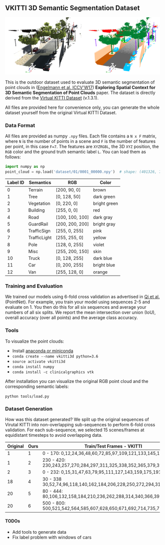 ## VKITTI 3D Semantic Segmentation Dataset

![VKITTI3D](teaser.png)

This is the outdoor dataset used to evaluate 3D semantic segmentation of point clouds in ([Engelmann et al. ICCV'W17](https://www.vision.rwth-aachen.de/page/3dsemseg)) **Exploring Spatial Context for 3D Semantic Segmentation of Point Clouds** paper.
The dataset is directly derived from the [Virtual KITTI Dataset](http://www.europe.naverlabs.com/Research/Computer-Vision/Proxy-Virtual-Worlds) (v.1.3.1).

All files are provided here for convenience only, you can generate the whole dataset yourself from the original Virtual KITTI Dataset.

### Data Format
All files are provided as numpy ```.npy``` files.
Each file contains a ```N x F``` matrix, where ```N``` is the number of points in a scene and ```F``` is the number of features per point, in this case ```F=7```.
The features are ```XYZRGBL```, the 3D ```XYZ``` position, the ```RGB``` color and the ground truth semantic label ```L```. 
You can load them as follows:
```python
import numpy as np
point_cloud = np.load('dataset/01/0001_00000.npy')  # shape: (401326, 7)
```

| Label ID | Semantics | RGB             | Color       |
|----------|-----------|-----------------|-------------|
| 0  | Terrain         | [200, 90, 0]    | brown       |
| 1  | Tree            | [0, 128, 50]    | dark green  |
| 2  | Vegetation      | [0, 220, 0]     | bright green|
| 3  | Building        | [255, 0, 0]     | red         |
| 4  | Road            | [100, 100, 100] | dark gray   |
| 5  | GuardRail       | [200, 200, 200] | bright gray |
| 6  | TrafficSign     | [255, 0, 255]   | pink        |
| 7  | TrafficLight    | [255, 255, 0]   | yellow      |
| 8  | Pole            | [128, 0, 255]   | violet      |
| 9  | Misc            | [255, 200, 150] | skin        |
| 10 | Truck           | [0, 128, 255]   | dark blue   |
| 11 | Car             | [0, 200, 255]   | bright blue |
| 12 | Van             | [255, 128, 0]   | orange      |

### Training and Evaluation
We trained our models using 6-fold cross validation as advertised in [Qi et al.](https://arxiv.org/pdf/1612.00593.pdf) (PointNet). For example, you train your model using sequences 2-5 and evaluate on 1. You then do this for all six sequences and average your numbers of all six splits.
We report the mean intersection over union (IoU), overall accuracy (over all points) and the average class accuracy.

### Tools
To visualize the point clouds:

* Install [anaconda or miniconda](https://conda.io/docs/user-guide/install/index.html)
* ```conda create --name vkitti3d python=3.6```
* ```source activate vkitti3d```
* ```conda install numpy```
* ```conda install -c clinicalgraphics vtk```

After installation you can visualize the original RGB point cloud and the corresponding semantic labels:

```python tools/load.py```

### Dataset Generation
How was this dataset generated?
We split up the original sequences of Virutal KITTI into non-overlapping sub-sequences to perform 6-fold cross validation.
For each sub-sequence, we selected 15 scenes/frames at equidistant timesteps to avoid overlapping data.

| Original | Ours | Train/Test Frames - VKITTI |
|---|---|---|
|  1  | 1 |     0 - 170: 0,12,24,36,48,60,72,85,97,109,121,133,145,157, 170 |
|  1  | 2 | 230 - 420: 230,243,257,270,284,297,311,325,338,352,365,379,392,406,420 |
|  2  | 3 |     0 - 232: 0,15,31,47,63,79,95,111,127,143,159,175,191,207,223 |
| 18 | 4 |   30 - 338 30,52,74,96,118,140,162,184,206,228,250,272,294,316,338 |
| 20 | 5 |   80 - 444: 80,106,132,158,184,210,236,262,288,314,340,366,392,418,444 |
| 20 | 6 | 500 - 800: 500,521,542,564,585,607,628,650,671,692,714,735,757,778,800 |

#### TODOs
* Add tools to generate data
* Fix label problem with windows of cars
